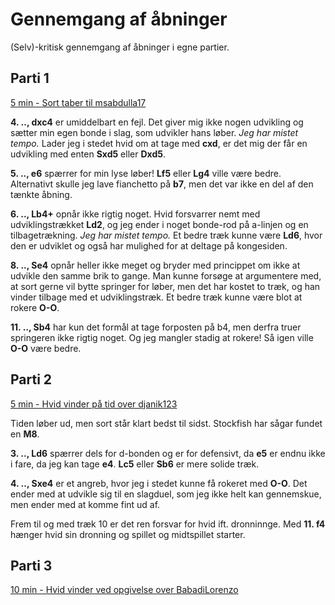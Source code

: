 # Gennemgang af åbninger
(Selv)-kritisk gennemgang af åbninger i egne partier.

## Parti 1
[5 min - Sort taber til msabdulla17](https://www.chess.com/game/live/36897023881)

**4. .., dxc4** er umiddelbart en fejl. Det giver mig ikke nogen udvikling og sætter min egen bonde i slag, som udvikler hans løber. *Jeg har mistet tempo.* Lader jeg i stedet hvid om at tage med **cxd**, er det mig der får en udvikling med enten **Sxd5** eller **Dxd5**.

**5. .., e6** spærrer for min lyse løber! **Lf5** eller **Lg4** ville være bedre. Alternativt skulle jeg lave fianchetto på **b7**, men det var ikke en del af den tænkte åbning.

**6. .., Lb4+** opnår ikke rigtig noget. Hvid forsvarrer nemt med udviklingstrækket **Ld2**, og jeg ender i noget bonde-rod på a-linjen og en tilbagetrækning. *Jeg har mistet tempo.* Et bedre træk kunne være **Ld6**, hvor den er udviklet og også har mulighed for at deltage på kongesiden.

**8. .., Se4** opnår heller ikke meget og bryder med princippet om ikke at udvikle den samme brik to gange. Man kunne forsøge at argumentere med, at sort gerne vil bytte springer for løber, men det har kostet to træk, og han vinder tilbage med et udviklingstræk. Et bedre træk kunne være blot at rokere **O-O**.

**11. .., Sb4** har kun det formål at tage forposten på b4, men derfra truer springeren ikke rigtig noget. Og jeg mangler stadig at rokere! Så igen ville **O-O** være bedre.

## Parti 2
[5 min - Hvid vinder på tid over djanik123](https://www.chess.com/game/live/36895775887)

Tiden løber ud, men sort står klart bedst til sidst. Stockfish har sågar fundet en **M8**.

**3. .., Ld6** spærrer dels for d-bonden og er for defensivt, da **e5** er endnu ikke i fare, da jeg kan tage **e4**. **Lc5** eller **Sb6** er mere solide træk.

**4. .., Sxe4** er et angreb, hvor jeg i stedet kunne få rokeret med **O-O**. Det ender med at udvikle sig til en slagduel, som jeg ikke helt kan gennemskue, men ender med at komme fint ud af.

Frem til og med træk 10 er det ren forsvar for hvid ift. dronninnge. Med **11. f4** hænger hvid sin dronning og spillet og midtspillet starter.

## Parti 3
[10 min - Hvid vinder ved opgivelse over BabadiLorenzo](https://www.chess.com/game/live/36893403011)

